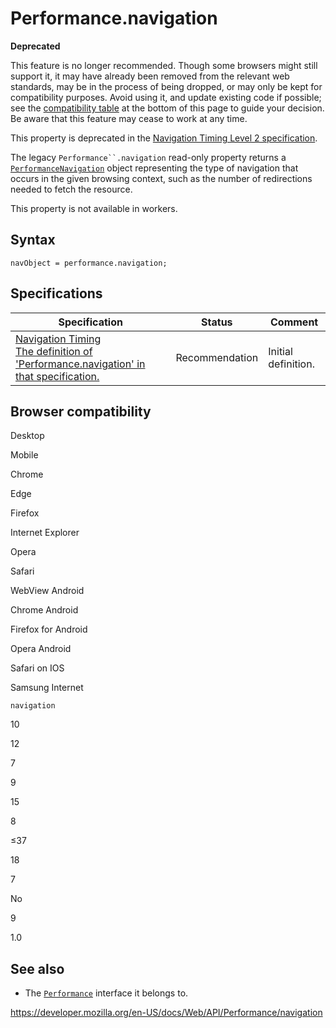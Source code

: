 # Performance.navigation

**Deprecated**

This feature is no longer recommended. Though some browsers might still support it, it may have already been removed from the relevant web standards, may be in the process of being dropped, or may only be kept for compatibility purposes. Avoid using it, and update existing code if possible; see the [compatibility table](#browser_compatibility) at the bottom of this page to guide your decision. Be aware that this feature may cease to work at any time.

This property is deprecated in the [Navigation Timing Level 2 specification](https://w3c.github.io/navigation-timing/#obsolete).

The legacy ` Performance``.navigation ` read-only property returns a [`PerformanceNavigation`](../performancenavigation) object representing the type of navigation that occurs in the given browsing context, such as the number of redirections needed to fetch the resource.

This property is not available in workers.

## Syntax

    navObject = performance.navigation;

## Specifications

<table><thead><tr class="header"><th>Specification</th><th>Status</th><th>Comment</th></tr></thead><tbody><tr class="odd"><td><a href="https://www.w3.org/TR/navigation-timing/#sec-window.performance-attribute">Navigation Timing<br />
<span class="small">The definition of 'Performance.navigation' in that specification.</span></a></td><td><span class="spec-rec">Recommendation</span></td><td>Initial definition.</td></tr></tbody></table>

## Browser compatibility

Desktop

Mobile

Chrome

Edge

Firefox

Internet Explorer

Opera

Safari

WebView Android

Chrome Android

Firefox for Android

Opera Android

Safari on IOS

Samsung Internet

`navigation`

10

12

7

9

15

8

≤37

18

7

No

9

1.0

## See also

- The [`Performance`](../performance) interface it belongs to.

<a href="https://developer.mozilla.org/en-US/docs/Web/API/Performance/navigation" class="_attribution-link">https://developer.mozilla.org/en-US/docs/Web/API/Performance/navigation</a>
